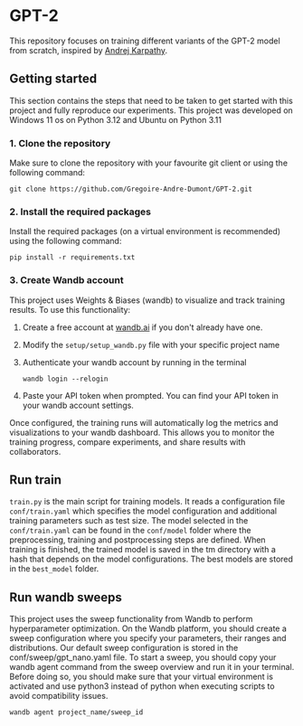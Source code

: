 # GPT-2

This repository focuses on training different variants of the GPT-2 model from scratch, inspired by [Andrej Karpathy](https://github.com/karpathy).

## Getting started

This section contains the steps that need to be taken to get started with this project and fully reproduce our experiments.
This project was developed on Windows 11 os on Python 3.12 and Ubuntu on Python 3.11

### 1. Clone the repository

Make sure to clone the repository with your favourite git client or using the following command:

```
git clone https://github.com/Gregoire-Andre-Dumont/GPT-2.git
```

### 2. Install the required packages

Install the required packages (on a virtual environment is recommended) using the following command:

```shell
pip install -r requirements.txt
```

### 3. Create Wandb account

This project uses Weights & Biases (wandb) to visualize and track training results. To use this functionality:

1. Create a free account at [wandb.ai](https://wandb.ai/site) if you don't already have one.
   
2. Modify the `setup/setup_wandb.py` file with your specific project name
   
3. Authenticate your wandb account by running in the terminal
   ```shell
   wandb login --relogin
   ```
   
4. Paste your API token when prompted. You can find your API token in your wandb account settings.

Once configured, the training runs will automatically log the metrics and visualizations to your wandb dashboard. This allows you to monitor the training progress, compare experiments, and share results with collaborators.

## Run train

`train.py` is the main script for training models. It reads a configuration file `conf/train.yaml` which specifies the model configuration and additional training parameters such as test size. The model selected in the `conf/train.yaml` can be found in the `conf/model` folder where the preprocessing, training and postprocessing steps are defined. When training is finished, the trained model is saved in the tm directory with a hash that depends on the model configurations. The best models are stored in the `best_model` folder.

## Run wandb sweeps

This project uses the sweep functionality from Wandb to perform hyperparameter optimization. On the Wandb platform, you should create a sweep configuration where you specify your parameters, their ranges and distributions. Our default sweep configuration is stored in the conf/sweep/gpt_nano.yaml file. To start a sweep, you should copy your wandb agent command from the sweep overview and run it in your terminal. Before doing so, you should make sure that your virtual environment is activated and use python3 instead of python when executing scripts to avoid compatibility issues. 

 ```shell
wandb agent project_name/sweep_id
```





